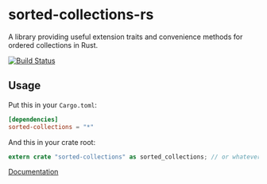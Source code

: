 sorted-collections-rs
=====================

A library providing useful extension traits and convenience methods for ordered collections in Rust.

[![Build Status](https://travis-ci.org/csouth3/sorted-collections-rs.svg?branch=master)](https://travis-ci.org/csouth3/sorted-collections-rs)

## Usage

Put this in your `Cargo.toml`:

```toml
[dependencies]
sorted-collections = "*"
```

And this in your crate root:

```rust
extern crate "sorted-collections" as sorted_collections; // or whatever you want to import it as
```

[Documentation](http://csouth3.github.io/sorted-collections-rs/sorted-collections)
